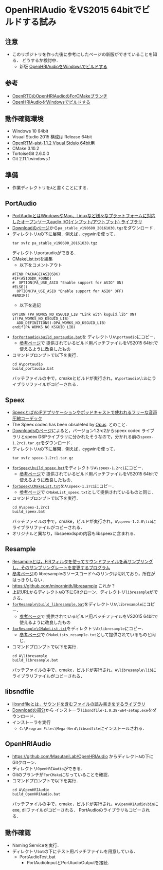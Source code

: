# OpenHRIAudio をVS2015 64bitでビルドする試み

## 注意

- このリポジトリを作った後に参考にしたページの新版ができていることを知る．
  どうするか検討中．
  - 新版 [OpenHRIAudioをWindowsでビルドする](http://openrtc.org/_default/ja/HRI/OpenHRIAudio%E3%82%92Windows%E3%81%A7%E3%83%93%E3%83%AB%E3%83%89%E3%81%99%E3%82%8B.html)

## 参考
- [OpenRTCのOpenHRIAudioのForCMakeブランチ](https://github.com/openrtc/OpenHRIAudio)
- [OpenHRIAudioをWindowsでビルドする](http://openrtc.org/OpenHRI/build/OpenHRIAudio_windows.html)

## 動作確認環境
- Windows 10 64bit
- Visual Studio 2015 構成は Release 64bit
- [OpenRTM-aist-1.1.2 Visual Stduio 64bit用](https://www.openrtm.org/openrtm/ja/content/openrtm-aist-c-112-release)
- CMake 3.10.2
- TortoiseGit 2.6.0.0
- Git 2.11.1.windows.1

## 準備
- 作業ディレクトリを`A`と書くことにする．

## PortAudio

- [PortAudioとはWindowsやMac、Linuxなど様々なプラットフォームに対応したオープンソースaudio I/O(インプット/アウトプット) ライブラリ](http://www.portaudio.com/)
- [Downloadのページ](http://www.portaudio.com/download.html)から`pa_stable_v190600_20161030.tgz`をダウンロード．
- ディレクトリ`A`の下に展開．例えば，cygwinを使って，
  ~~~
  tar xvfz pa_stable_v190600_20161030.tgz
  ~~~
  ディレクトリportaudioができる．
- CMakeList.txtを編集
  - 以下をコメントアウト
  ~~~
  #FIND_PACKAGE(ASIOSDK)
  #IF(ASIOSDK_FOUND)
  #  OPTION(PA_USE_ASIO "Enable support for ASIO" ON)
  #ELSE()
    OPTION(PA_USE_ASIO "Enable support for ASIO" OFF)
  #ENDIF()
  ~~~
  - 以下を追記
  ~~~
  OPTION (PA_WDMKS_NO_KSGUID_LIB "Link with kuguid.lib" ON)
  if(PA_WDMKS_NO_KSGUID_LIB)
    ADD_DEFINITIONS(-DPA_WDMKS_NO_KSGUID_LIB)
  endif(PA_WDMKS_NO_KSGUID_LIB)
  ~~~
- [`forPortaudio\build_portaudio.bat`](forPortaudio/build_portaudio.bat)を
  ディレクトリ`A\portaudio`にコピー．
  - [参考ページ](http://openrtc.org/OpenHRI/build/OpenHRIAudio_windows.html)で
    提供されているビルド用バッチファイルをVS2015 64bitで使えるように改良したもの
- コマンドプロンプトで以下を実行．
  ~~~
  cd A\portaudio
  build_portaudio.bat
  ~~~
  バッチファイルの中で，cmakeとビルドが実行され，`A\portaudio\lib`にライブラリファイルがコピーされる．

## Speex

- [SpeexとはVoIPアプリケーションやポッドキャストで使われるフリーな音声圧縮コーデック](https://www.speex.org/)
- The Speex codec has been obsoleted by [Opus](http://opus-codec.org/). とのこと．
- [Downloadsのページ](https://www.speex.org/downloads/)によると，バージョン1.2rc2からspeex codec
  ライブラリとspeex DSPライブラリに分かれたそうなので，分かれる前の`speex-1.2rc1.tar.gz`をダウンロード．
- ディレクトリ`A`の下に展開．例えば，cygwinを使って，
  ~~~
  tar xvfz speex-1.2rc1.tar.gz
  ~~~
- [`forSpeex\build_speex.bat`](forSpeex/build_speex.bat)をディレクトリ`A\speex-1.2rc1`にコピー．
  - [参考ページ](http://openrtc.org/OpenHRI/build/OpenHRIAudio_windows.html)で
    提供されているビルド用バッチファイルをVS2015 64bitで使えるように改良したもの．  
- [`forSpeex\CMakeList.txt`](forSpeex/CMakeList.txt)を`A\speex-1.2rc1`にコピー．
  - [参考ページ](http://openrtc.org/OpenHRI/build/OpenHRIAudio_windows.html)で
    `CMakeList_speex.txt`として提供されているものと同じ．
- コマンドプロンプトで以下を実行．
  ~~~
  cd A\speex-1.2rc1
  build_speex.bat
  ~~~
  バッチファイルの中で，cmake，ビルドが実行され，`A\speex-1.2.0\lib`にライブラリファイルがコピーされる．
- オリジナルと異なり，libspeexdspの内容もlibspeexに含まれる．

## Resample

- [Resampleとは，FIRフィルタを使ってサウンドファイルを再サンプリングし、そのサンプリングレートを変更するプログラム](https://ccrma.stanford.edu/%7Ejos/resample/Free_Resampling_Software.html)
- [参考ページ](http://openrtc.org/OpenHRI/build/OpenHRIAudio_windows.html)の
  libresampleのソースコードへのリンクは切れており，所在がはっきりしない．
- https://github.com/minorninth/libresample これか？
- 上記URLからディレクト`A`の下にGitクローン．ディレクトリ`libresample`ができる．
- [`forResample\build_libresample.bat`](forResample/build_libresample.bat)をディレクトリ`A\libresample`にコピー．
  - [参考ページ](http://openrtc.org/OpenHRI/build/OpenHRIAudio_windows.html)で
    提供されているビルド用バッチファイルをVS2015 64bitで使えるように改良したもの  
- [`forResample\CMakeList.txt`](forResample/CMakeList.txt)をディレクトリ`A\libresample`にコピー．
  - [参考ページ](http://openrtc.org/OpenHRI/build/OpenHRIAudio_windows.html)で
    `CMakeLists_resample.txt`として提供されているものと同じ．
- コマンドプロンプトで以下を実行．
  ~~~
  cd A\libresample
  build_libresample.bat
  ~~~
  バッチファイルの中で，cmake，ビルドが実行され，`A\libresample\lib`にライブラリファイルがコピーされる．

## libsndfile

- [libsndfileとは，サウンドを含むファイルの読み書きをするライブラリ](http://www.mega-nerd.com/libsndfile/)
- [Downloadの部分](http://www.mega-nerd.com/libsndfile/#Download)から
  インストーラ`libsndfile-1.0.28-w64-setup.exe`をダウンロード．
- インストーラを実行
  - `C:\Program Files\Mega-Nerd\libsndfile`にインストールされる．

## OpenHRIAudio

- https://github.com/MasutaniLab/OpenHRIAudio からディレクト`A`の下にGitクローン．
- ディレクトリ`OpenHRIAudio`ができる．
- Gitのブランチが`ForCMake`になっていることを確認．
- コマンドプロンプトで以下を実行．
  ~~~
  cd A\OpenHRIAudio
  build_OpenHRIAudio.bat
  ~~~
  バッチファイルの中で，cmake，ビルドが実行され，`A\OpenHRIAudio\bin`にexe, dllファイルがコピーされる．
  PortAudioのライブラリもコピーされる．

## 動作確認

- Naming Serviceを実行．
- ディレクトリ`bat`の下にテスト用バッチファイルを用意している．
  - PortAudioTest.bat
    - PortAudioInputとPortAudioOutputを接続．
